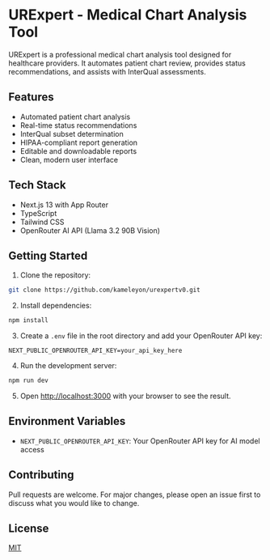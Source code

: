 # URExpert - Medical Chart Analysis Tool

URExpert is a professional medical chart analysis tool designed for healthcare providers. It automates patient chart review, provides status recommendations, and assists with InterQual assessments.

## Features

- Automated patient chart analysis
- Real-time status recommendations
- InterQual subset determination
- HIPAA-compliant report generation
- Editable and downloadable reports
- Clean, modern user interface

## Tech Stack

- Next.js 13 with App Router
- TypeScript
- Tailwind CSS
- OpenRouter AI API (Llama 3.2 90B Vision)

## Getting Started

1. Clone the repository:
```bash
git clone https://github.com/kameleyon/urexpertv0.git
```

2. Install dependencies:
```bash
npm install
```

3. Create a `.env` file in the root directory and add your OpenRouter API key:
```env
NEXT_PUBLIC_OPENROUTER_API_KEY=your_api_key_here
```

4. Run the development server:
```bash
npm run dev
```

5. Open [http://localhost:3000](http://localhost:3000) with your browser to see the result.

## Environment Variables

- `NEXT_PUBLIC_OPENROUTER_API_KEY`: Your OpenRouter API key for AI model access

## Contributing

Pull requests are welcome. For major changes, please open an issue first to discuss what you would like to change.

## License

[MIT](https://choosealicense.com/licenses/mit/)
